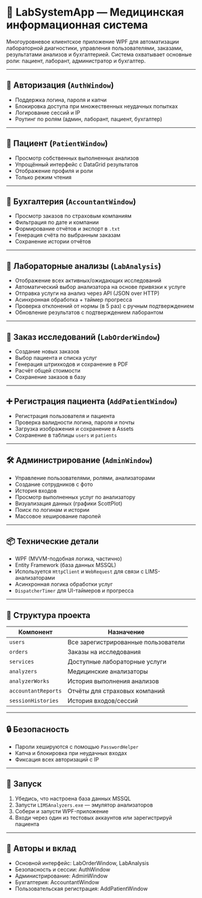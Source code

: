 # 🧪 LabSystemApp — Медицинская информационная система

Многоуровневое клиентское приложение WPF для автоматизации лабораторной диагностики, управления пользователями, заказами, результатами анализов и бухгалтерией. Система охватывает основные роли: пациент, лаборант, администратор и бухгалтер.

---

## 🔐 Авторизация (`AuthWindow`)
- Поддержка логина, пароля и капчи
- Блокировка доступа при множественных неудачных попытках
- Логирование сессий и IP
- Роутинг по ролям (админ, лаборант, пациент, бухгалтер)

---

## 👤 Пациент (`PatientWindow`)
- Просмотр собственных выполненных анализов
- Упрощённый интерфейс с DataGrid результатов
- Отображение профиля и роли
- Только режим чтения

---

## 🧾 Бухгалтерия (`AccountantWindow`)
- Просмотр заказов по страховым компаниям
- Фильтрация по дате и компании
- Формирование отчётов и экспорт в `.txt`
- Генерация счёта по выбранным заказам
- Сохранение истории отчётов

---

## 🧬 Лабораторные анализы (`LabAnalysis`)
- Отображение всех активных/ожидающих исследований
- Автоматический выбор анализатора на основе привязки к услуге
- Отправка услуги на анализ через API (JSON over HTTP)
- Асинхронная обработка + таймер прогресса
- Проверка отклонений от нормы (в 5 раз) с ручным подтверждением
- Обновление результатов с подтверждением лаборантом

---

## 🧾 Заказ исследований (`LabOrderWindow`)
- Создание новых заказов
- Выбор пациента и списка услуг
- Генерация штрихкодов и сохранение в PDF
- Расчёт общей стоимости
- Сохранение заказов в базу

---

## ➕ Регистрация пациента (`AddPatientWindow`)
- Регистрация пользователя и пациента
- Проверка валидности логина, пароля и почты
- Загрузка изображения и сохранение в Assets
- Сохранение в таблицы `users` и `patients`

---

## 🛠 Администрирование (`AdminWindow`)
- Управление пользователями, ролями, анализаторами
- Создание сотрудников с фото
- История входов
- Просмотр выполненных услуг по анализатору
- Визуализация данных (графики ScottPlot)
- Поиск по логинам и истории
- Массовое хеширование паролей

---

## 📦 Технические детали
- WPF (MVVM-подобная логика, частично)
- Entity Framework (база данных MSSQL)
- Используется `HttpClient` и `WebRequest` для связи с LIMS-анализаторами
- Асинхронная логика обработки услуг
- `DispatcherTimer` для UI-таймеров и прогресса

---

## 📂 Структура проекта

| Компонент        | Назначение                                |
|------------------|-------------------------------------------|
| `users`          | Все зарегистрированные пользователи       |
| `orders`         | Заказы на исследования                    |
| `services`       | Доступные лабораторные услуги             |
| `analyzers`      | Медицинские анализаторы                   |
| `analyzerWorks`  | История выполнения анализов               |
| `accountantReports` | Отчёты для страховых компаний         |
| `sessionHistories` | История входов/сессий                   |

---

## 🔒 Безопасность

- Пароли хешируются с помощью `PasswordHelper`
- Капча и блокировка при неудачных входах
- Фиксация всех авторизаций с IP

---

## 🚀 Запуск

1. Убедись, что настроена база данных MSSQL
2. Запусти `LIMSAnalyzers.exe` — эмулятор анализаторов
3. Собери и запусти WPF-приложение
4. Входи через один из тестовых аккаунтов или зарегистрируй пациента

---

## 🧠 Авторы и вклад

- Основной интерфейс: LabOrderWindow, LabAnalysis
- Безопасность и сессии: AuthWindow
- Администрирование: AdminWindow
- Бухгалтерия: AccountantWindow
- Пользовательская регистрация: AddPatientWindow
